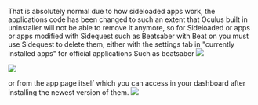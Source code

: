 That is absolutely normal due to how sideloaded apps work, the applications code has been changed to such an extent that Oculus built in uninstaller will not be able to remove it anymore, so for Sideloaded or apps or apps modified with Sidequest such as Beatsaber with Beat on you must use Sidequest to delete them, either with the settings tab in "currently installed apps" for official applications Such as beatsaber
![](https://cdn.discordapp.com/attachments/608376262347587595/608376346057375795/setting.png)

![](https://cdn.discordapp.com/attachments/608376262347587595/608376472708710417/Uninstall.png)

 or from the app page itself which you can access in your dashboard after installing the newest version of them.
![](https://cdn.discordapp.com/attachments/608376262347587595/608377482655039529/Dashboard.png)